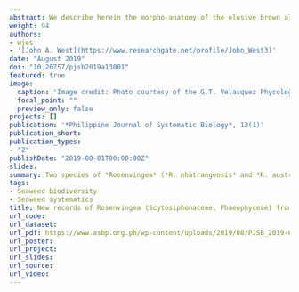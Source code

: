 ```yaml
---
abstract: We describe herein the morpho-anatomy of the elusive brown alga *Rosenvingea nhatrangensis* (Scytosiphonaceae, Phaeophyceae) and add this species to the flora of both the Philippines and Malaysia. At present, only two *Rosenvingea* species (*R. intricata* and *R. orientalis*) have been reported from both localities. We also report on the occurrence of *R. australis* in central Philippines based on molecular phylogenetic data, thus extending its distribution to the northern Pacific. First time account of the morphology of *R. australis* sporophyte under culture conditions is also provided.
weight: 94
authors:
- wjes
- '[John A. West](https://www.researchgate.net/profile/John_West3)'
date: "August 2019"
doi: "10.26757/pjsb2019a13001"
featured: true
image:
  caption: 'Image credit: Photo courtesy of the G.T. Velasquez Phycological Herbarium'
  focal_point: ""
  preview_only: false
projects: []
publication: '*Philippine Journal of Systematic Biology*, 13(1)'
publication_short: 
publication_types:
- "2"
publishDate: "2019-08-01T00:00:00Z"
slides: 
summary: Two species of *Rosenvingea* (*R. nhatrangensis* and *R. australis*) are added to the seaweed flora of the Philippines. 
tags:
- Seaweed biodiversity
- Seaweed systematics
title: New records of Rosenvingea (Scytosiphonaceae, Phaeophyceae) from the Philippines
url_code:
url_dataset: 
url_pdf: https://www.asbp.org.ph/wp-content/uploads/2019/08/PJSB_2019-001.pdf
url_poster:
url_project: 
url_slides: 
url_source: 
url_video: 
---
```




